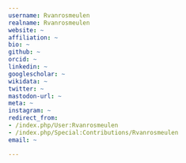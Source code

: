 ```yaml
---
username: Rvanrosmeulen
realname: Rvanrosmeulen
website: ~
affiliation: ~
bio: ~
github: ~
orcid: ~
linkedin: ~
googlescholar: ~
wikidata: ~
twitter: ~
mastodon-url: ~
meta: ~
instagram: ~
redirect_from:
- /index.php/User:Rvanrosmeulen
- /index.php/Special:Contributions/Rvanrosmeulen
email: ~

---
```

